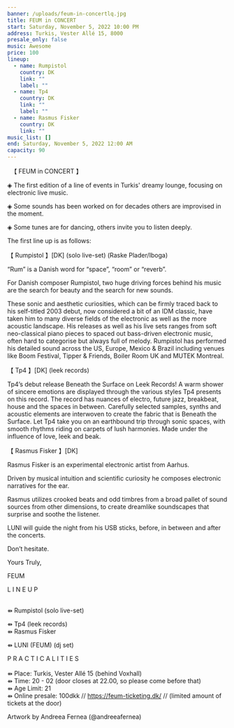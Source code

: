 ```yaml
---
banner: /uploads/feum-in-concertlq.jpg
title: FEUM in CONCERT
start: Saturday, November 5, 2022 10:00 PM
address: Turkis, Vester Allé 15, 8000
presale_only: false
music: Awesome
price: 100
lineup:
  - name: Rumpistol
    country: DK
    link: ""
    label: ""
  - name: Tp4
    country: DK
    link: ""
    label: ""
  - name: Rasmus Fisker
    country: DK
    link: ""
music_list: []
end: Saturday, November 5, 2022 12:00 AM
capacity: 90
---
```

  【 FEUM in CONCERT 】

◈ The first edition of a line of events in Turkis' dreamy lounge, focusing on electronic live music.

◈ Some sounds has been worked on for decades others are improvised in the moment.

◈ Some tunes are for dancing, others invite you to listen deeply.

The first line up is as follows: 

【 Rumpistol 】\[DK] (solo live-set) (Raske Plader/Iboga)

“Rum” is a Danish word for “space”, “room” or “reverb”.

For Danish composer Rumpistol, two huge driving forces behind his music are the search for beauty and the search for new sounds.

These sonic and aesthetic curiosities, which can be firmly traced back to his self-titled 2003 debut, now considered a bit of an IDM classic, have taken him to many diverse fields of the electronic as well as the more acoustic landscape. His releases as well as his live sets ranges from soft neo-classical piano pieces to spaced out bass-driven electronic music, often hard to categorise but always full of melody. Rumpistol has performed his detailed sound across the US, Europe, Mexico & Brazil including venues like Boom Festival, Tipper & Friends, Boiler Room UK and MUTEK Montreal.

【 Tp4 】\[DK] (leek records)

Tp4’s debut release Beneath the Surface on Leek Records! A warm shower of sincere emotions are displayed through the various styles Tp4 presents on this record. The record has nuances of electro, future jazz, breakbeat, house and the spaces in between. Carefully selected samples, synths and acoustic elements are interwoven to create the fabric that is Beneath the Surface. Let Tp4 take you on an earthbound trip through sonic spaces, with smooth rhythms riding on carpets of lush harmonies. Made under the influence of love, leek and beak.

【 Rasmus Fisker 】\[DK]

Rasmus Fisker is an experimental electronic artist from Aarhus.

Driven by musical intuition and scientific curiosity he composes electronic narratives for the ear.

Rasmus utilizes crooked beats and odd timbres from a broad pallet of sound sources from other dimensions, to create dreamlike soundscapes that surprise and soothe the listener.

LUNI will guide the night from his USB sticks, before, in between and after the concerts.  

Don’t hesitate.

Yours Truly,

FEUM

L I N E U P

\
⇻ Rumpistol (solo live-set) 

⇻ Tp4 (leek records)\
⇻ Rasmus Fisker 

⇻ LUNI (FEUM) (dj set)

P R A C T I C A L I T I E S\
\
⇻ Place: Turkis, Vester Allé 15 (behind Voxhall)\
⇻ Time: 20 - 02 (door closes at 22.00, so please come before that)\
⇻ Age Limit: 21\
⇻ Online presale: 100dkk // <https://feum-ticketing.dk/> ​// (limited amount of tickets at the door)

Artwork by Andreea Fernea (@andreeafernea)